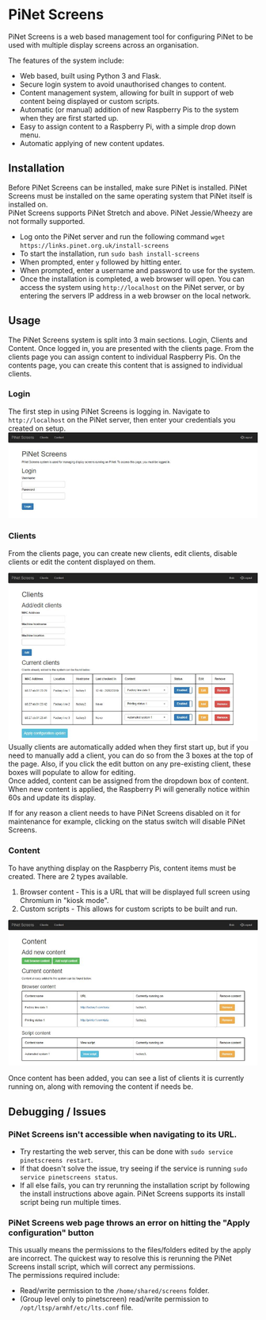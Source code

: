 # PiNet Screens
PiNet Screens is a web based management tool for configuring PiNet to be used with multiple display screens across an organisation.   

The features of the system include:
- Web based, built using Python 3 and Flask.
- Secure login system to avoid unauthorised changes to content.
- Content management system, allowing for built in support of web content being displayed or custom scripts.
- Automatic (or manual) addition of new Raspberry Pis to the system when they are first started up.
- Easy to assign content to a Raspberry Pi, with a simple drop down menu.
- Automatic applying of new content updates.   


## Installation
Before PiNet Screens can be installed, make sure PiNet is installed. PiNet Screens must be installed on the same operating system that PiNet itself is installed on.   
PiNet Screens supports PiNet Stretch and above. PiNet Jessie/Wheezy are not formally supported.   

- Log onto the PiNet server and run the following command ```wget https://links.pinet.org.uk/install-screens```
- To start the installation, run ```sudo bash install-screens```
- When prompted, enter `y` followed by hitting enter.
- When prompted, enter a username and password to use for the system.
- Once the installation is completed, a web browser will open. You can access the system using ```http://localhost``` on the PiNet server, or by entering the servers IP address in a web browser on the local network.   


## Usage   
The PiNet Screens system is split into 3 main sections. Login, Clients and Content. Once logged in, you are presented with the clients page. From the clients page you can assign content to individual Raspberry Pis. On the contents page, you can create this content that is assigned to individual clients.   
### Login   
The first step in using PiNet Screens is logging in. Navigate to ```http://localhost``` on the PiNet server, then enter your credentials you created on setup.   
![](../../assets/images/screens-login.jpg)   

### Clients   
From the clients page, you can create new clients, edit clients, disable clients or edit the content displayed on them.   

![](../../assets/images/screens-clients.jpg)   
Usually clients are automatically added when they first start up, but if you need to manually add a client, you can do so from the 3 boxes at the top of the page. Also, if you click the edit button on any pre-existing client, these boxes will populate to allow for editing.   
Once added, content can be assigned from the dropdown box of content. When new content is applied, the Raspberry Pi will generally notice within 60s and update its display.

If for any reason a client needs to have PiNet Screens disabled on it for maintenance for example, clicking on the status switch will disable PiNet Screens.   

### Content   
To have anything display on the Raspberry Pis, content items must be created. There are 2 types available.   
1. Browser content - This is a URL that will be displayed full screen using Chromium in "kiosk mode".   
2. Custom scripts - This allows for custom scripts to be built and run.   

![](../../assets/images/screens-content.jpg)    

Once content has been added, you can see a list of clients it is currently running on, along with removing the content if needs be.   

## Debugging / Issues
### PiNet Screens isn't accessible when navigating to its URL.
- Try restarting the web server, this can be done with ```sudo service pinetscreens restart```.   
- If that doesn't solve the issue, try seeing if the service is running ```sudo service pinetscreens status```.   
- If all else fails, you can try rerunning the installation script by following the install instructions above again. PiNet Screens supports its install script being run multiple times.   

### PiNet Screens web page throws an error on hitting the "Apply configuration" button
This usually means the permissions to the files/folders edited by the apply are incorrect. The quickest way to resolve this is rerunning the PiNet Screens install script, which will correct any permissions.   
The permissions required include:   
- Read/write permission to the `/home/shared/screens` folder.   
- (Group level only to pinetscreen) read/write permission to `/opt/ltsp/armhf/etc/lts.conf` file.
